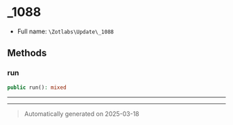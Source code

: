 
# _1088





* Full name: `\Zotlabs\Update\_1088`




## Methods


### run



```php
public run(): mixed
```












***


***
> Automatically generated on 2025-03-18
